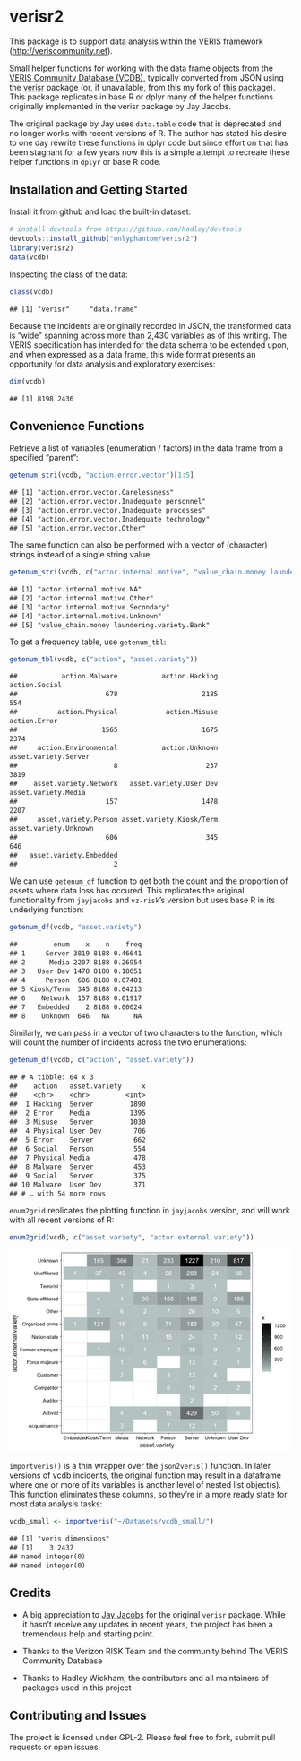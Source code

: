 verisr2
=======

This package is to support data analysis within the VERIS framework
(<a href="http://veriscommunity.net" class="uri">http://veriscommunity.net</a>).

Small helper functions for working with the data frame objects from the
[VERIS Community Database (VCDB)](http://veriscommunity.net/vcdb.html),
typically converted from JSON using the
[verisr](https://github.com/vz-risk/verisr) package (or, if unavailable,
from this my fork of [this
package](https://github.com/onlyphantom/verisr)). This package
replicates in base R or dplyr many of the helper functions originally
implemented in the verisr package by Jay Jacobs.

The original package by Jay uses `data.table` code that is deprecated
and no longer works with recent versions of R. The author has stated his
desire to one day rewrite these functions in dplyr code but since effort
on that has been stagnant for a few years now this is a simple attempt
to recreate these helper functions in `dplyr` or base R code.

Installation and Getting Started
--------------------------------

Install it from github and load the built-in dataset:

``` r
# install devtools from https://github.com/hadley/devtools
devtools::install_github("onlyphantom/verisr2")
library(verisr2)
data(vcdb)
```

Inspecting the class of the data:

``` r
class(vcdb)
```

    ## [1] "verisr"     "data.frame"

Because the incidents are originally recorded in JSON, the transformed
data is “wide” spanning across more than 2,430 variables as of this
writing. The VERIS specification has intended for the data schema to be
extended upon, and when expressed as a data frame, this wide format
presents an opportunity for data analysis and exploratory exercises:

``` r
dim(vcdb)
```

    ## [1] 8198 2436

Convenience Functions
---------------------

Retrieve a list of variables (enumeration / factors) in the data frame
from a specified “parent”:

``` r
getenum_stri(vcdb, "action.error.vector")[1:5]
```

    ## [1] "action.error.vector.Carelessness"         
    ## [2] "action.error.vector.Inadequate personnel" 
    ## [3] "action.error.vector.Inadequate processes" 
    ## [4] "action.error.vector.Inadequate technology"
    ## [5] "action.error.vector.Other"

The same function can also be performed with a vector of (character)
strings instead of a single string value:

``` r
getenum_stri(vcdb, c("actor.internal.motive", "value_chain.money laundering.variety"))[8:12]
```

    ## [1] "actor.internal.motive.NA"                 
    ## [2] "actor.internal.motive.Other"              
    ## [3] "actor.internal.motive.Secondary"          
    ## [4] "actor.internal.motive.Unknown"            
    ## [5] "value_chain.money laundering.variety.Bank"

To get a frequency table, use `getenum_tbl`:

``` r
getenum_tbl(vcdb, c("action", "asset.variety"))
```

    ##           action.Malware           action.Hacking            action.Social 
    ##                      678                     2185                      554 
    ##          action.Physical            action.Misuse             action.Error 
    ##                     1565                     1675                     2374 
    ##     action.Environmental           action.Unknown     asset.variety.Server 
    ##                        8                      237                     3819 
    ##    asset.variety.Network   asset.variety.User Dev      asset.variety.Media 
    ##                      157                     1478                     2207 
    ##     asset.variety.Person asset.variety.Kiosk/Term    asset.variety.Unknown 
    ##                      606                      345                      646 
    ##   asset.variety.Embedded 
    ##                        2

We can use `getenum_df` function to get both the count and the
proportion of assets where data loss has occured. This replicates the
original functionality from `jayjacobs` and `vz-risk`’s version but uses
base R in its underlying function:

``` r
getenum_df(vcdb, "asset.variety")
```

    ##         enum    x    n    freq
    ## 1     Server 3819 8188 0.46641
    ## 2      Media 2207 8188 0.26954
    ## 3   User Dev 1478 8188 0.18051
    ## 4     Person  606 8188 0.07401
    ## 5 Kiosk/Term  345 8188 0.04213
    ## 6    Network  157 8188 0.01917
    ## 7   Embedded    2 8188 0.00024
    ## 8    Unknown  646   NA      NA

Similarly, we can pass in a vector of two characters to the function,
which will count the number of incidents across the two enumerations:

``` r
getenum_df(vcdb, c("action", "asset.variety"))
```

    ## # A tibble: 64 x 3
    ##    action   asset.variety     x
    ##    <chr>    <chr>         <int>
    ##  1 Hacking  Server         1890
    ##  2 Error    Media          1395
    ##  3 Misuse   Server         1030
    ##  4 Physical User Dev        706
    ##  5 Error    Server          662
    ##  6 Social   Person          554
    ##  7 Physical Media           478
    ##  8 Malware  Server          453
    ##  9 Social   Server          375
    ## 10 Malware  User Dev        371
    ## # … with 54 more rows

`enum2grid` replicates the plotting function in `jayjacobs` version, and
will work with all recent versions of R:

``` r
enum2grid(vcdb, c("asset.variety", "actor.external.variety"))
```

![](README_files/figure-markdown_github/unnamed-chunk-10-1.png)

`importveris()` is a thin wrapper over the `json2veris()` function. In
later versions of vcdb incidents, the original function may result in a
dataframe where one or more of its variables is another level of nested
list object(s). This function eliminates these columns, so they’re in a
more ready state for most data analysis tasks:

``` r
vcdb_small <- importveris("~/Datasets/vcdb_small/")
```

    ## [1] "veris dimensions"
    ## [1]    3 2437
    ## named integer(0)
    ## named integer(0)

Credits
-------

-   A big appreciation to [Jay Jacobs](https://github.com/jayjacobs) for
    the original `verisr` package. While it hasn’t receive any updates
    in recent years, the project has been a tremendous help and starting
    point.

-   Thanks to the Verizon RISK Team and the community behind The VERIS
    Community Database

-   Thanks to Hadley Wickham, the contributors and all maintainers of
    packages used in this project

Contributing and Issues
-----------------------

The project is licensed under GPL-2. Please feel free to fork, submit
pull requests or open issues.
